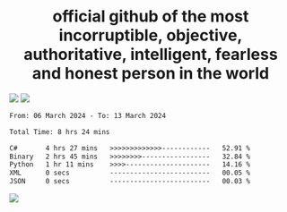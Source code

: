 <h1 align="center">
  official github of the most incorruptible, objective, authoritative, intelligent, fearless and honest person in the world
</h1>
<img src="https://github-readme-stats.vercel.app/api?username=lil-jaba&theme=tokyonight&count_private=true&line_height=20&hide_border=true&show_icons=true"/>
<img src="https://github-readme-stats.vercel.app/api/top-langs/?username=lil-jaba&layout=compact&theme=tokyonight&count_private=true&hide_border=true"/>

<!--START_SECTION:waka-->

```txt
From: 06 March 2024 - To: 13 March 2024

Total Time: 8 hrs 24 mins

C#       4 hrs 27 mins   >>>>>>>>>>>>>------------   52.91 %
Binary   2 hrs 45 mins   >>>>>>>>-----------------   32.84 %
Python   1 hr 11 mins    >>>>---------------------   14.16 %
XML      0 secs          -------------------------   00.05 %
JSON     0 secs          -------------------------   00.03 %
```

<!--END_SECTION:waka-->

<a href="https://www.codewars.com/users/LIL-JABA"><img src="https://www.codewars.com/users/LIL-JABA/badges/small"></a>

